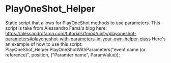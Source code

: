 # PlayOneShot_Helper

Static script that allows for PlayOneShot methods to use parameters. This script is take from Alessandro Famà's blog here: https://alessandrofama.com/tutorials/fmod/unity/playoneshot-parameters#playoneshot-with-parameters-in-your-own-helper-class
Here's an example of how to use this script: PlayOneShot_Helper.PlayOneShotWithParameters("event name (or reference)", position, ("Paramter name", ParamValue));

